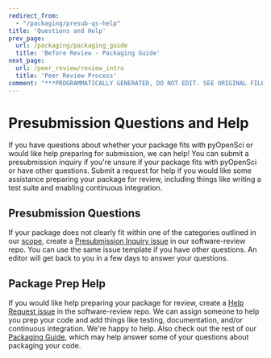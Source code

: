 ```yaml
---
redirect_from:
  - "/packaging/presub-qs-help"
title: 'Questions and Help'
prev_page:
  url: /packaging/packaging_guide
  title: 'Before Review - Packaging Guide'
next_page:
  url: /peer_review/review_intro
  title: 'Peer Review Process'
comment: "***PROGRAMMATICALLY GENERATED, DO NOT EDIT. SEE ORIGINAL FILES IN /content***"
---
```

# Presubmission Questions and Help

If you have questions about whether your package fits with pyOpenSci or would like help preparing for submission, we can help! You can submit a presubmission inquiry if you're unsure if your package fits with pyOpenSci or have other questions. Submit a request for help if you would like some assistance preparing your package for review, including things like writing a test suite and enabling continuous integration.


## Presubmission Questions

If your package does not clearly fit within one of the categories outlined in our [scope](../peer_review/aims_scope), create a [Presubmission Inquiry issue](https://github.com/pyOpenSci/software-review/issues/new/choose) in our software-review repo. You can use the same issue template if you have other questions. An editor will get back to you in a few days to answer your questions.

## Package Prep Help

If you would like help preparing your package for review, create a [Help Request issue](https://github.com/pyOpenSci/software-review/issues/new/choose) in the software-review repo. We can assign someone to help you prep your code and add things like testing, documentation, and/or continuous integration. We're happy to help. Also check out the rest of our [Packaging Guide](packaging_guide), which may help answer some of your questions about packaging your code.

